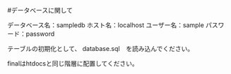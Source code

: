 #データベースに関して

データベース名：sampledb
ホスト名：localhost
ユーザー名：sample
パスワード：password


テーブルの初期化として、
database.sql　を読み込んでください。

finalはhtdocsと同じ階層に配置してください。
